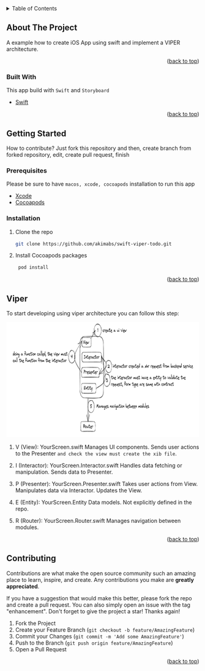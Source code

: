<div id="top"></div>

<!-- TABLE OF CONTENTS -->
<details>
  <summary>Table of Contents</summary>
  <ol>
    <li>
      <a href="#about-the-project">About The Project</a>
      <ul>
        <li><a href="#built-with">Built With</a></li>
      </ul>
    </li>
    <li>
      <a href="#getting-started">Getting Started</a>
      <ul>
        <li><a href="#prerequisites">Prerequisites</a></li>
        <li><a href="#installation">Installation</a></li>
      </ul>
    </li>
    <li><a href="#usage">Usage</a>
     <ul>
        <li><a href="#viper">Viper</a></li>
        <li><a href="#contributing">Contributing</a></li>
      </ul>
    </li>
  </ol>
</details>

<!-- ABOUT THE PROJECT -->

## About The Project

A example how to create iOS App using swift and implement a VIPER architecture.

<p align="right">(<a href="#top">back to top</a>)</p>

### Built With

This app build with `Swift` and `Storyboard`

- [Swift](https://www.swift.org/documentation/)

<p align="right">(<a href="#top">back to top</a>)</p>

## Getting Started

How to contribute? Just fork this repository and then, create branch from forked repository, edit, create pull request, finish

<!-- PREREQUISITIES -->

### Prerequisites

Please be sure to have `macos, xcode, cocoapods` installation to run this app

- [Xcode](https://developer.apple.com/xcode/)
- [Cocoapods](https://guides.cocoapods.org/using/the-podfile.html)

### Installation

1. Clone the repo
   ```sh
   git clone https://github.com/akimabs/swift-viper-todo.git
   ```
2. Install Cocoapods packages
   ```sh
    pod install
   ```

<p align="right">(<a href="#top">back to top</a>)</p>

<!-- USAGE EXAMPLES -->

## Viper

To start developing using viper architecture you can follow this step:

<p align="center">
<img src="https://github.com/akimabs/siwft-viper-todo/blob/main/img/viper-explain.png" width="900" height="300"/>
</p>

1. V (View): YourScreen.swift
   Manages UI components.
   Sends user actions to the Presenter `and check the view must create the xib file`.

2. I (Interactor): YourScreen.Interactor.swift
   Handles data fetching or manipulation.
   Sends data to Presenter.

3. P (Presenter): YourScreen.Presenter.swift
   Takes user actions from View.
   Manipulates data via Interactor.
   Updates the View.

4. E (Entity): YourScreen.Entity
   Data models. Not explicitly defined in the repo.

5. R (Router): YourScreen.Router.swift
   Manages navigation between modules.

<p align="right">(<a href="#top">back to top</a>)</p>

<!-- CONTRIBUTING -->

## Contributing

Contributions are what make the open source community such an amazing place to learn, inspire, and create. Any contributions you make are **greatly appreciated**.

If you have a suggestion that would make this better, please fork the repo and create a pull request. You can also simply open an issue with the tag "enhancement".
Don't forget to give the project a star! Thanks again!

1. Fork the Project
2. Create your Feature Branch (`git checkout -b feature/AmazingFeature`)
3. Commit your Changes (`git commit -m 'Add some AmazingFeature'`)
4. Push to the Branch (`git push origin feature/AmazingFeature`)
5. Open a Pull Request

<p align="right">(<a href="#top">back to top</a>)</p>
